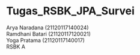 # Tugas_RSBK_JPA_Survei  
Arya Naradana (21120117140024)  
Ramdhani Batari (21120117120021)  
Yoga Pratama (21120117140017)  
RSBK A
